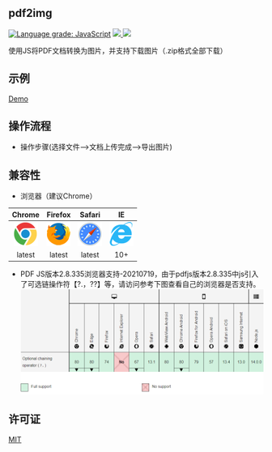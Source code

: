 ﻿## pdf2img

[![Language grade: JavaScript](https://img.shields.io/lgtm/grade/javascript/g/fish-uncle/pdf2img.svg?logo=lgtm&logoWidth=18)](https://lgtm.com/projects/g/fish-uncle/pdf2img/context:javascript)
<a href="https://app.travis-ci.com/github/fish-uncle/pdf2img">
<img src="https://app.travis-ci.com/fish-uncle/pdf2img.svg?branch=master&status=created">
</a>
<a href="LICENSE">
<img src="https://img.shields.io/badge/License-MIT-yellow.svg">
</a>

使用JS将PDF文档转换为图片，并支持下载图片（.zip格式全部下载）

## 示例
[Demo](https://fish-uncle.github.io/pdf2img-doc/#/)

## 操作流程
* 操作步骤(选择文件-->文档上传完成-->导出图片)

## 兼容性
* 浏览器（建议Chrome）

|Chrome  |  Firefox |  Safari |  IE|
|:------:|:------:|:------:|:------:|
![](./doc/chrome.png)  |  ![](./doc/firefox.png)|  ![](./doc/safari.png)|  ![](./doc/ie.png)
|latest|latest|latest|10+|　　
 
* PDF JS版本2.8.335浏览器支持-20210719，由于pdfjs版本2.8.335中js引入了可选链操作符【?.，??】等，请访问参考下图查看自己的浏览器是否支持。
  ![](./doc/version-2.8.335-support.png)

## 许可证
[MIT](LICENSE.md)

